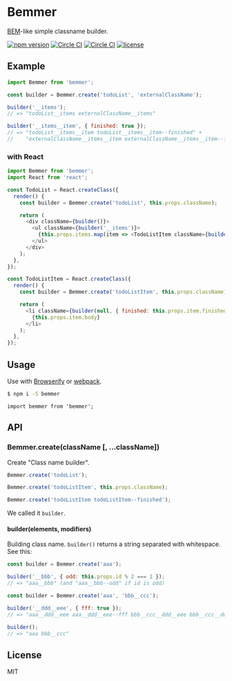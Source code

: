 Bemmer
================================

[BEM](https://en.bem.info/)-like simple classname builder.

[![npm version](https://badge.fury.io/js/bemmer.svg)](http://badge.fury.io/js/bemmer)
[![Circle CI](https://circleci.com/gh/axross/bemmer/tree/master.svg?style=svg&circle-token=456c6ed1164374fa5fc15e20e20be41ebefddbe6)](https://circleci.com/gh/axross/bemmer/tree/stable)
[![Circle CI](https://circleci.com/gh/axross/bemmer/tree/master.svg?style=svg&circle-token=456c6ed1164374fa5fc15e20e20be41ebefddbe6)](https://circleci.com/gh/axross/bemmer/tree/master)
[![license](http://img.shields.io/badge/license-MIT-brightgreen.svg?style=flat)](LICENSE)

## Example

```javascript
import Bemmer from 'bemmer';

const builder = Bemmer.create('todoList', 'externalClassName');

builder('__items');
// => "todoList__items externalClassName__items"

builder('__items__item', { finished: true });
// => "todoList__items__item todoList__items__item--finished" +
//    "externalClassName__items__item externalClassName__items__item--finished"
```

### with React

```javascript
import Bemmer from 'bemmer';
import React from 'react';

const TodoList = React.createClass({
  render() {
    const builder = Bemmer.create('todoList', this.props.className);

    return (
      <div className={builder()}>
        <ul className={builder('__items')}>
          {this.props.items.map(item => <TodoListItem className={builder('__items__item')} item={item} />)}
        </ul>
      </div>
    );
  },
});

const TodoListItem = React.createClass({
  render() {
    const builder = Bemmer.create('todoListItem', this.props.className);

    return (
      <li className={builder(null, { finished: this.props.item.finished })}>
        {this.props.item.body}
      </li>
    );
  },
});
```

## Usage

Use with [Browserify](http://browserify.org/) or [webpack](http://webpack.github.io/).

```sh
$ npm i -S bemmer
```

```
import bemmer from 'bemmer';
```

## API

### Bemmer.create(className [, ...className])

Create "Class name builder".

```javascript
Bemmer.create('todoList');

Bemmer.create('todoListItem', this.props.className);

Bemmer.create('todoListItem todoListItem--finished');
```

We called it `builder`.

#### builder(elements, modifiers)

Building class name. `builder()` returns a string separated with whitespace. See this:

```javascript
const builder = Bemmer.create('aaa');

builder('__bbb', { odd: this.props.id % 2 === 1 });
// => "aaa__bbb" (and "aaa__bbb--odd" if id is odd)
```

```javascript
const builder = Bemmer.create('aaa', 'bbb__ccc');

builder('__ddd__eee', { fff: true });
// => "aaa__ddd__eee aaa__ddd__eee--fff bbb__ccc__ddd__eee bbb__ccc__ddd__eee--fff"

builder();
// => "aaa bbb__ccc"
```

## License

MIT
